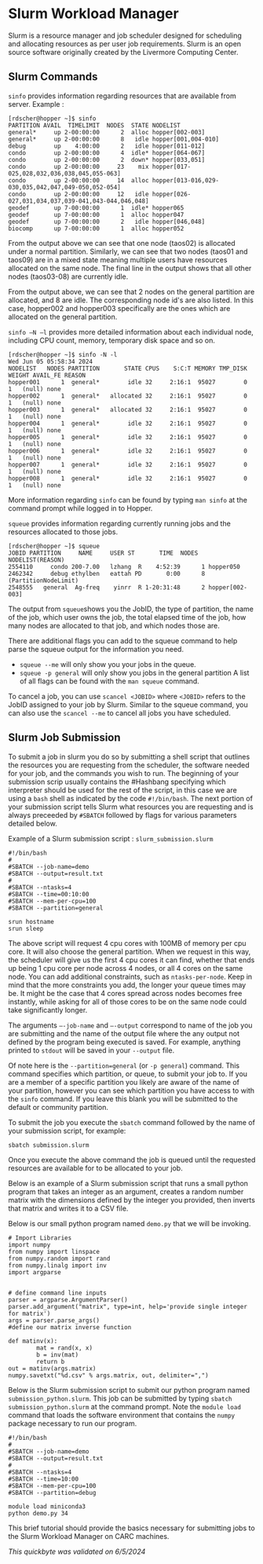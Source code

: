 # Slurm Workload Manager

Slurm is a resource manager and job scheduler designed for scheduling and allocating resources as per user job requirements.  Slurm is an open source software originally created by the Livermore Computing Center. 

## Slurm Commands
`sinfo` provides  information regarding resources that are available from server. 
Example :

    [rdscher@hopper ~]$ sinfo
    PARTITION AVAIL  TIMELIMIT  NODES  STATE NODELIST
    general*     up 2-00:00:00      2  alloc hopper[002-003]
    general*     up 2-00:00:00      8   idle hopper[001,004-010]
    debug        up    4:00:00      2   idle hopper[011-012]
    condo        up 2-00:00:00      4  idle* hopper[064-067]
    condo        up 2-00:00:00      2  down* hopper[033,051]
    condo        up 2-00:00:00     23    mix hopper[017-025,028,032,036,038,045,055-063]
    condo        up 2-00:00:00     14  alloc hopper[013-016,029-030,035,042,047,049-050,052-054]
    condo        up 2-00:00:00     12   idle hopper[026-027,031,034,037,039-041,043-044,046,048]
    geodef       up 7-00:00:00      1  idle* hopper065
    geodef       up 7-00:00:00      1  alloc hopper047
    geodef       up 7-00:00:00      2   idle hopper[046,048]
    biocomp      up 7-00:00:00      1  alloc hopper052


From the output above we can see that one node (taos02) is allocated under a normal partition. Similarly, we can see that two nodes (taos01 and taos09) are in a mixed state meaning multiple users have resources allocated on the same node. The final line in the output shows that all other nodes (taos03-08) are currently idle.

From the output above, we can see that 2 nodes on the general partition are allocated, and 8 are idle. The corresponding node id's are also listed. In this case, hopper002 and hopper003 specifically are the ones which are allocated on the general partition.

`sinfo –N –l` provides more detailed information about each individual node, including CPU count, memory, temporary disk space and so on. 

    [rdscher@hopper ~]$ sinfo -N -l
    Wed Jun 05 05:58:34 2024
    NODELIST   NODES PARTITION       STATE CPUS    S:C:T MEMORY TMP_DISK WEIGHT AVAIL_FE REASON
    hopper001      1  general*        idle 32     2:16:1  95027        0      1   (null) none
    hopper002      1  general*   allocated 32     2:16:1  95027        0      1   (null) none
    hopper003      1  general*   allocated 32     2:16:1  95027        0      1   (null) none
    hopper004      1  general*        idle 32     2:16:1  95027        0      1   (null) none
    hopper005      1  general*        idle 32     2:16:1  95027        0      1   (null) none
    hopper006      1  general*        idle 32     2:16:1  95027        0      1   (null) none
    hopper007      1  general*        idle 32     2:16:1  95027        0      1   (null) none
    hopper008      1  general*        idle 32     2:16:1  95027        0      1   (null) none


More information regarding `sinfo` can be found by typing `man sinfo` at the command prompt while logged in to Hopper.

`squeue` provides information regarding currently running jobs and the resources allocated to those jobs. 

    [rdscher@hopper ~]$ squeue
    JOBID PARTITION     NAME     USER ST       TIME  NODES NODELIST(REASON)
    2554110     condo 200-7.00   lzhang  R    4:52:39      1 hopper050
    2462342     debug ethylben   eattah PD       0:00      8 (PartitionNodeLimit)
    2548555   general  Ag-freq    yinrr  R 1-20:31:48      2 hopper[002-003]


The output from `squeue`shows you the JobID, the type of partition, the name of the job, which user owns the job, the total elapsed time of the job, how many nodes are allocated to that job, and which nodes those are. 

There are additional flags you can add to the squeue command to help parse the squeue output for the information you need. 
- `squeue --me` will only show you your jobs in the queue. 
- `squeue -p general` will only show you jobs in the general partition
A list of all flags can be found with the `man squeue` command. 

To cancel a job, you can use `scancel <JOBID>` where `<JOBID>` refers to the JobID assigned to your job by Slurm. Similar to the squeue command, you can also use the `scancel --me` to cancel all jobs you have scheduled. 

## Slurm Job Submission

To submit a job in slurm you do so by submitting a shell script that outlines the resources you are requesting from the scheduler, the software needed for your job, and the commands you wish to run. The beginning of your submission scrip usually contains the #Hashbang specifying which interpreter should be used for the rest of the script, in this case we are using a `bash` shell as indicated by the code `#!/bin/bash`. The next portion of your submission script tells Slurm what resources you are requesting and is always preceeded by `#SBATCH` followed by flags for various parameters detailed below.


Example of a Slurm submission script : `slurm_submission.slurm`


    #!/bin/bash
    #
    #SBATCH --job-name=demo
    #SBATCH --output=result.txt
    #
    #SBATCH --ntasks=4
    #SBATCH --time=00:10:00
    #SBATCH --mem-per-cpu=100
    #SBATCH --partition=general

    srun hostname
    srun sleep

The above script will request 4 cpu cores with 100MB of memory per cpu core. It will also choose the general partition. When we request in this way, the scheduler will give us the first 4 cpu cores it can find, whether that ends up being 1 cpu core per node across 4 nodes, or all 4 cores on the same node. You can add additional constraints, such as `ntasks-per-node`. Keep in mind that the more constraints you add, the longer your queue times may be. It might be the case that 4 cores spread across nodes becomes free instantly, while asking for all of those cores to be on the same node could take significantly longer.

The arguments `–-job-name` and `–-output` correspond to name of the job you are submitting and the name of the output file where the any output not defined by the program being executed is saved. For example, anything printed to `stdout` will be saved in your `--output` file. 

Of note here is the `--partition=general` (or `-p general`) command. This command specifies which partition, or queue, to submit your job to. If you are a member of a specific partition you likely are aware of the name of your partition, however you can see which partition you have access to with the `sinfo` command. If you leave this blank you will be submitted to the default or community partition. 

To submit the job you execute the `sbatch` command followed by the name of your submission script, for example:

`sbatch submission.slurm`

Once you execute the above command the job is queued until the requested resources are available for to be allocated to your job. 

Below is an example of a Slurm submission script that runs a small python program that takes an integer as an argument, creates a random number matrix with the dimensions defined by the integer you provided, then inverts that matrix and writes it to a CSV file. 

Below is our small python program named `demo.py` that we will be invoking. 

    # Import Libraries
    import numpy
    from numpy import linspace
    from numpy.random import rand
    from numpy.linalg import inv
    import argparse


    # define command line inputs
    parser = argparse.ArgumentParser()
    parser.add_argument("matrix", type=int, help='provide single integer for matrix')
    args = parser.parse_args()
    #define our matrix inverse function

    def matinv(x):
            mat = rand(x, x)
            b = inv(mat)
            return b
    out = matinv(args.matrix)
    numpy.savetxt("%d.csv" % args.matrix, out, delimiter=",")


Below is the Slurm submission script to submit our python program named `submission_python.slurm`. This job can be submitted by typing `sbatch submission_python.slurm` at the command prompt. Note the `module load` command that loads the software environment that contains the `numpy` package necessary to run our program.

    #!/bin/bash
    #
    #SBATCH --job-name=demo
    #SBATCH --output=result.txt
    #
    #SBATCH --ntasks=4
    #SBATCH --time=10:00
    #SBATCH --mem-per-cpu=100
    #SBATCH --partition=debug

    module load miniconda3
    python demo.py 34

This brief tutorial should provide the basics necessary for submitting jobs to the Slurm Workload Manager on CARC machines. 

*This quickbyte was validated on 6/5/2024*